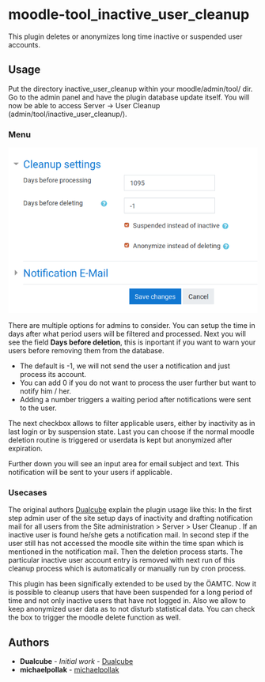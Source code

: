 # moodle-tool_inactive_user_cleanup

This plugin deletes or anonymizes long time inactive or suspended user accounts.

## Usage

Put the directory inactive_user_cleanup within your moodle/admin/tool/ dir. Go to the admin panel and have the plugin database update itself.
You will now be able to access Server -> User Cleanup (admin/tool/inactive_user_cleanup/).

### Menu

![Interface](https://github.com/michaelpollak/moodle-tool_inactive_user_cleanup/blob/master/docs/menu.png)

There are multiple options for admins to consider. You can setup the time in days after what period users will be filtered and processed.
Next you will see the field **Days before deletion**, this is inportant if you want to warn your users before removing them from the database.
* The default is -1, we will not send the user a notification and just process its account.
* You can add 0 if you do not want to process the user further but want to notify him / her.
* Adding a number triggers a waiting period after notifications were sent to the user.

The next checkbox allows to filter applicable users, either by inactivity as in last login or by suspension state.
Last you can choose if the normal moodle deletion routine is triggered or userdata is kept but anonymized after expiration.

Further down you will see an input area for email subject and text. This notification will be sent to your users if applicable.

### Usecases

The original authors [Dualcube](https://github.com/dualcube) explain the plugin usage like this:
In the first step admin user of the site setup days of inactivity and drafting notification mail for all users from the Site administration > Server > User Cleanup
. If an inactive user is found he/she gets a notification mail.
In second step if the user still has not accessed the moodle site within the time span which is mentioned in the notification mail.
Then the deletion process starts. The particular inactive user account entry is removed with next run of this cleanup process which is automatically or manually run by cron process.

This plugin has been significally extended to be used by the ÖAMTC.
Now it is possible to cleanup users that have been suspended for a long period of time and not only inactive users that have not logged in.
Also we allow to keep anonymized user data as to not disturb statistical data. You can check the box to trigger the moodle delete function as well.

## Authors

* **Dualcube** - *Initial work* - [Dualcube](https://github.com/dualcube)
* **michaelpollak** - [michaelpollak](https://github.com/michaelpollak)
